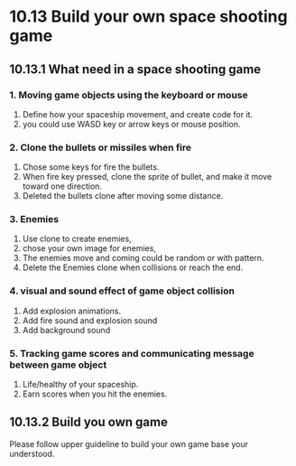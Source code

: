 # 10.13 Build your own space shooting game

## 10.13.1 What need in a space shooting game

### 1. Moving game objects using the keyboard or mouse

1. Define how your spaceship movement, and create code for it.
2. you could use WASD key or arrow keys or mouse position.

### 2. Clone the bullets or missiles when fire

1. Chose some keys for fire the bullets.
2. When fire key pressed, clone the sprite of bullet, and make it move toward one direction.
3. Deleted the bullets clone after moving some distance.

### 3. Enemies

1. Use clone to create enemies,
2. chose your own image for enemies,
3. The enemies move and coming  could be random or with pattern.
4. Delete the Enemies clone when collisions or reach the end.

### 4. visual and sound effect of game object collision

1. Add explosion animations.
2. Add fire sound and explosion sound
3. Add background sound

### 5. Tracking game scores and communicating message between game object

1. Life/healthy of your spaceship.
2. Earn scores when you hit the enemies.

## 10.13.2 Build you own game

Please follow upper guideline to build your own game base your understood.
